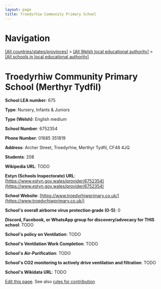 ```yaml
---
layout: page
title: Troedyrhiw Community Primary School
---
```

# Navigation

[[All countries/states/provinces]](../../..) > [[All Welsh local educational authority]](../..) > [[All schools in local educational authority]](..)

# Troedyrhiw Community Primary School (Merthyr Tydfil)

**School LEA number**: 675

**Type**: Nursery, Infants & Juniors

**Type (Welsh)**: English medium

**School Number**: 6752354

**Phone Number**: 01685 351819

**Address**: Archer Street, Troedyrhiw, Merthyr Tydfil, CF48 4JQ

**Students**: 208

**Wikipedia URL**: TODO

**Estyn (Schools Inspectorate) URL**: [https://www.estyn.gov.wales/provider/6752354](https://www.estyn.gov.wales/provider/6752354)

**School Website**: [https://www.troedyrhiwprimary.co.uk/](https://www.troedyrhiwprimary.co.uk/)

**School's overall airborne virus protection grade (0-5)**: 0

**Discord, Facebook, or WhatsApp group for discovery/advocacy for THIS school**: TODO

**School's policy on Ventilation**: TODO

**School's Ventilation Work Completion**: TODO

**School's Air-Purification**: TODO

**School's CO2 monitoring to actively drive ventilation and filtration**: TODO

**School's Wikidata URL**: TODO




[Edit this page](https://github.com/VentilationProject/Wales/edit/prif/./Merthyr_Tydfil/Troedyrhiw_Community_Primary_School.md). See also [rules for contribution](../../../contribution-rules/)